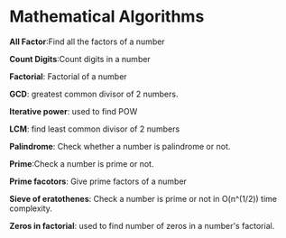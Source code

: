 # Mathematical Algorithms

**All Factor**:Find all the factors of a number

**Count Digits**:Count digits in a number

**Factorial**: Factorial of a number

**GCD**: greatest common divisor of 2 numbers.

**Iterative power**: used to find POW

**LCM**: find least common divisor of 2 numbers

**Palindrome**: Check whether a number is palindrome or not.

**Prime**:Check a number is prime or not.

**Prime facotors**: Give prime factors of a number

**Sieve of eratothenes**: Check a number is prime or not in O(n^(1/2)) time complexity.

**Zeros in factorial**: used to find number of zeros in a number's factorial.
